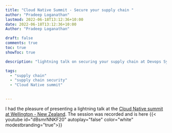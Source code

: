 ```yaml
---
title: "Cloud Native Summit - Secure your supply chain "
author: "Pradeep Loganathan"
lastmod: 2022-06-18T13:12:36+10:00
date: 2022-06-18T13:12:36+10:00
Author: "Pradeep Loganathan"

draft: false
comments: true
toc: true
showToc: true

description: "lightning talk on securing your supply chain at Devops Sydney"

tags:
  - "supply chain"
  - "supply chain security"
  - "Cloud Native summit"

 
---
```


I had the pleasure of presenting a lightning talk at the [Cloud Native summit at Wellington - New Zealand](https://cloudnativesummit.co/). The session was recorded and is here {{< youtube id="dBsmrNNKF20" autoplay="false" color="white" modestbranding="true">}}